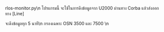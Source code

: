 
rlos-monitor.py\n
  โปรแกรมนี้ จะใช้ในการดึงข้อมูลจาก U2000 ผ่านทาง Corba แล้วส่งออกทาง [Line]

จะดึงข้อมูลทุก 5 นาที\n
กรองเฉพาะ OSN 3500 และ 7500 \n

